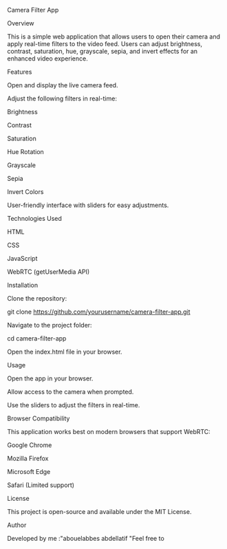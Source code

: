 Camera Filter App

Overview

This is a simple web application that allows users to open their camera and apply real-time filters to the video feed. Users can adjust brightness, contrast, saturation, hue, grayscale, sepia, and invert effects for an enhanced video experience.

Features

Open and display the live camera feed.

Adjust the following filters in real-time:

Brightness

Contrast

Saturation

Hue Rotation

Grayscale

Sepia

Invert Colors

User-friendly interface with sliders for easy adjustments.

Technologies Used

HTML

CSS

JavaScript

WebRTC (getUserMedia API)

Installation

Clone the repository:

git clone https://github.com/yourusername/camera-filter-app.git

Navigate to the project folder:

cd camera-filter-app

Open the index.html file in your browser.

Usage

Open the app in your browser.

Allow access to the camera when prompted.

Use the sliders to adjust the filters in real-time.

Browser Compatibility

This application works best on modern browsers that support WebRTC:

Google Chrome

Mozilla Firefox

Microsoft Edge

Safari (Limited support)

License

This project is open-source and available under the MIT License.

Author

Developed by  me :"abouelabbes abdellatif "Feel free to 